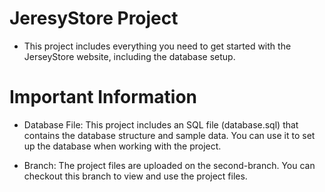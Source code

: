 # JeresyStore Project
- This project includes everything you need to get started with the JerseyStore website, including the database setup.

# Important Information
- Database File: This project includes an SQL file (database.sql) that contains the database structure and sample data. You can use it to set up the database when working with the project.

- Branch: The project files are uploaded on the second-branch. You can checkout this branch to view and use the project files.
